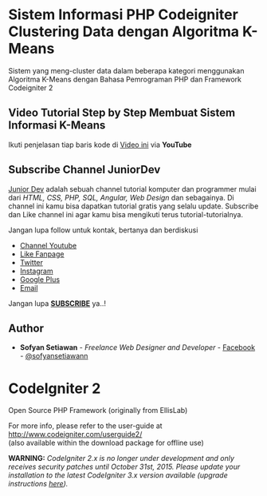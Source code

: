 # Sistem Informasi PHP Codeigniter Clustering Data dengan Algoritma K-Means

Sistem yang meng-cluster data dalam beberapa kategori menggunakan Algoritma K-Means dengan Bahasa Pemrograman PHP dan Framework Codeigniter 2

## Video Tutorial Step by Step Membuat Sistem Informasi K-Means
Ikuti penjelasan tiap baris kode di [Video ini](https://www.youtube.com/watch?v=6eqE39skS5w) via **YouTube**

## Subscribe Channel JuniorDev

[Junior Dev](https://www.youtube.com/c/juniordevindonesia) adalah sebuah channel tutorial komputer dan programmer mulai dari *HTML, CSS, PHP, SQL, Angular, Web Design* dan sebagainya. Di channel ini kamu bisa dapatkan tutorial gratis yang selalu update. Subscribe dan Like channel ini agar kamu bisa mengikuti terus tutorial-tutorialnya.

Jangan lupa follow untuk kontak, bertanya dan berdiskusi
* [Channel Youtube](https://www.youtube.com/c/juniordevindonesia)
* [Like Fanpage](https://www.facebook.com/juniordevindonesiaofficial/)
* [Twitter](http://twitter.com/hello_juniordev)
* [Instagram](https://www.instagram.com/juniordevindonesia/)
* [Google Plus](https://plus.google.com/+JuniorDevIndonesia/posts)
* [Email](mailto:hellojuniordev@gmail.com)

Jangan lupa [**SUBSCRIBE**](https://www.youtube.com/c/juniordevindonesia?sub_confirmation=1) ya..!

## Author
* **Sofyan Setiawan** - *Freelance Web Designer and Developer* - [Facebook](https://www.facebook.com/sofyansetiawanprofile) - [@sofyansetiawann](https://twitter.com/sofyansetiawann)

# CodeIgniter 2
Open Source PHP Framework (originally from EllisLab)

For more info, please refer to the user-guide at http://www.codeigniter.com/userguide2/  
(also available within the download package for offline use)

**WARNING:** *CodeIgniter 2.x is no longer under development and only receives security patches until October 31st, 2015.
Please update your installation to the latest CodeIgniter 3.x version available
(upgrade instructions [here](http://www.codeigniter.com/userguide3/installation/upgrade_300.html)).*
